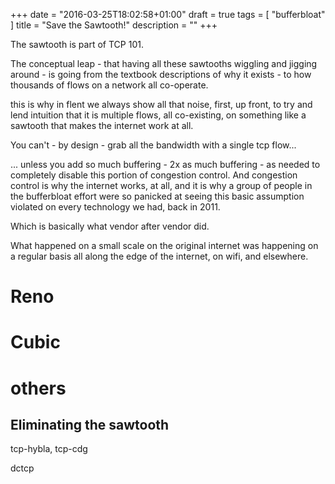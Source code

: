+++
date = "2016-03-25T18:02:58+01:00"
draft = true
tags = [ "bufferbloat" ]
title = "Save the Sawtooth!"
description = ""
+++

The sawtooth is part of TCP 101.

The conceptual leap - that having all these sawtooths wiggling and
jigging around - is going from the textbook descriptions of why
it exists - to how thousands of flows on a network all co-operate.

this is why in flent we always show all that noise, first, up front,
to try and lend intuition that it is multiple flows, all co-existing,
on something like a sawtooth that makes the internet work at all.

You can't - by design - grab all the bandwidth with a single tcp flow...

... unless you add so much buffering - 2x as much buffering - as needed
to completely disable this portion of congestion control. And congestion
control is why the internet works, at all, and it is why a group of
people in the bufferbloat effort were so panicked at seeing this basic
assumption violated on every technology we had, back in 2011.

Which is basically what vendor after vendor did.

What happened on a small scale on the original internet was happening
on a regular basis all along the edge of the internet, on wifi, and
elsewhere.

# Reno

# Cubic

# others

## Eliminating the sawtooth
tcp-hybla, tcp-cdg

dctcp
